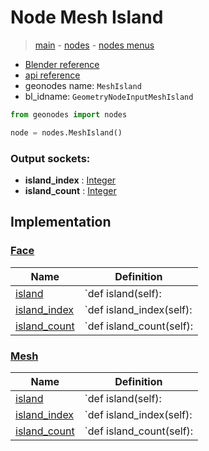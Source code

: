 # Node Mesh Island

> [main](../structure.md) - [nodes](nodes.md) - [nodes menus](nodes_menus.md)

- [Blender reference](https://docs.blender.org/manual/en/latest/modeling/geometry_nodes/mesh/mesh_island.html)
- [api reference](https://docs.blender.org/api/current/bpy.types.GeometryNodeInputMeshIsland.html)
- geonodes name: `MeshIsland`
- bl_idname: `GeometryNodeInputMeshIsland`

```python
from geonodes import nodes

node = nodes.MeshIsland()
```

### Output sockets:

- **island_index** : [Integer](Integer.md)
- **island_count** : [Integer](Integer.md)

## Implementation

### [Face](Face.md)

| Name | Definition |
|------|------------|
 | [island](Face.md#island-property) | `def island(self): |
 | [island_index](Face.md#island_index-property) | `def island_index(self): |
 | [island_count](Face.md#island_count-property) | `def island_count(self): |

### [Mesh](Mesh.md)

| Name | Definition |
|------|------------|
 | [island](Mesh.md#island-property) | `def island(self): |
 | [island_index](Mesh.md#island_index-property) | `def island_index(self): |
 | [island_count](Mesh.md#island_count-property) | `def island_count(self): |

